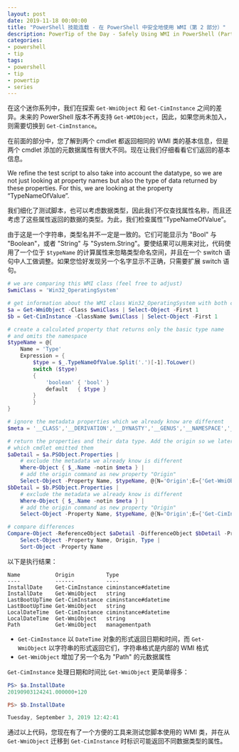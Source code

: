 ```yaml
---
layout: post
date: 2019-11-18 00:00:00
title: "PowerShell 技能连载 - 在 PowerShell 中安全地使用 WMI（第 2 部分）"
description: PowerTip of the Day - Safely Using WMI in PowerShell (Part 2)
categories:
- powershell
- tip
tags:
- powershell
- tip
- powertip
- series
---
```

在这个迷你系列中，我们在探索 `Get-WmiObject` 和 `Get-CimInstance` 之间的差异。未来的 PowerShell 版本不再支持 `Get-WMIObject`，因此，如果您尚未加入，则需要切换到 `Get-CimInstance`。

在前面的部分中，您了解到两个 cmdlet 都返回相同的 WMI 类的基本信息，但是两个 cmdlet 添加的元数据属性有很大不同。现在让我们仔细看看它们返回的基本信息。

We refine the test script to also take into account the datatype, so we are not just looking at property names but also the type of data returned by these properties. For this, we are looking at the property “TypeNameOfValue”.

我们细化了测试脚本，也可以考虑数据类型，因此我们不仅查找属性名称，而且还考虑了这些属性返回的数据的类型。为此，我们检查属性“TypeNameOfValue”。

由于这是一个字符串，类型名并不一定是一致的。它们可能显示为 "Bool" 与 "Boolean"，或者 "String" 与 "System.String"。要使结果可以用来对比，代码使用了一个位于 `$typeName` 的计算属性来忽略类型命名空间，并且在一个 switch 语句中人工做调整。如果您恰好发现另一个名字显示不正确，只需要扩展 switch 语句。

```powershell
# we are comparing this WMI class (feel free to adjust)
$wmiClass = 'Win32_OperatingSystem'

# get information about the WMI class Win32_OperatingSystem with both cmdlets
$a = Get-WmiObject -Class $wmiClass | Select-Object -First 1
$b = Get-CimInstance -ClassName $wmiClass | Select-Object -First 1

# create a calculated property that returns only the basic type name
# and omits the namespace
$typeName = @{
    Name = 'Type'
    Expression = {
        $type = $_.TypeNameOfValue.Split('.')[-1].ToLower()
        switch ($type)
        {
            'boolean' { 'bool' }
            default   { $type }
        }
        }
}

# ignore the metadata properties which we already know are different
$meta = '__CLASS','__DERIVATION','__DYNASTY','__GENUS','__NAMESPACE','__PATH','__PROPERTY_COUNT','__RELPATH','__SERVER','__SUPERCLASS','CimClass','CimInstanceProperties','CimSystemProperties','ClassPath','Container','Options','Properties','Qualifiers','Scope','Site','SystemProperties'

# return the properties and their data type. Add the origin so we later know
# which cmdlet emitted them
$aDetail = $a.PSObject.Properties |
    # exclude the metadata we already know is different
    Where-Object { $_.Name -notin $meta } |
    # add the origin command as new property "Origin"
    Select-Object -Property Name, $typeName, @{N='Origin';E={'Get-WmiObject'}}
$bDetail = $b.PSObject.Properties |
    # exclude the metadata we already know is different
    Where-Object { $_.Name -notin $meta } |
    # add the origin command as new property "Origin"
    Select-Object -Property Name, $typeName, @{N='Origin';E={'Get-CimInstance'}}

# compare differences
Compare-Object -ReferenceObject $aDetail -DifferenceObject $bDetail -Property Name, Type -PassThru |
    Select-Object -Property Name, Origin, Type |
    Sort-Object -Property Name
```

以下是执行结果：

    Name           Origin          Type
    ----           ------          ----
    InstallDate    Get-CimInstance ciminstance#datetime
    InstallDate    Get-WmiObject   string
    LastBootUpTime Get-CimInstance ciminstance#datetime
    LastBootUpTime Get-WmiObject   string
    LocalDateTime  Get-CimInstance ciminstance#datetime
    LocalDateTime  Get-WmiObject   string
    Path           Get-WmiObject   managementpath

* `Get-CimInstance` 以 `DateTime` 对象的形式返回日期和时间，而 `Get-WmiObject` 以字符串的形式返回它们，字符串格式是内部的 WMI 格式
* `Get-WmiObject` 增加了另一个名为 "Path" 的元数据属性

`Get-CimInstance` 处理日期和时间比 `Get-WmiObject` 更简单得多：

```powershell
PS> $a.InstallDate
20190903124241.000000+120

PS> $b.InstallDate

Tuesday, September 3, 2019 12:42:41
```

通过以上代码，您现在有了一个方便的工具来测试您脚本使用的 WMI 类，并在从 `Get-WmiObject` 迁移到 `Get-CimInstance` 时标识可能返回不同数据类型的属性。

<!--本文国际来源：[Safely Using WMI in PowerShell (Part 2)](https://community.idera.com/database-tools/powershell/powertips/b/tips/posts/safely-using-wmi-in-powershell-part-2)-->
